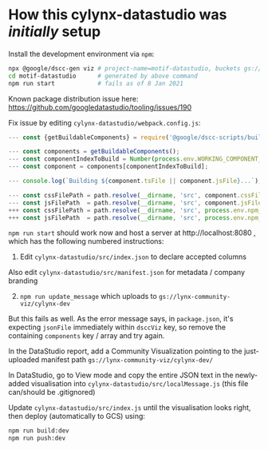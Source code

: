 # How this cylynx-datastudio was _initially_ setup

Install the development environment via `npm`:

```bash
npx @google/dscc-gen viz # project-name=motif-datastudio, buckets gs://lynx-community-viz/cylynx-motif[-dev]
cd motif-datastudio      # generated by above command
npm run start            # fails as of 8 Jan 2021
```

Known package distribution issue here: https://github.com/googledatastudio/tooling/issues/190

Fix issue by editing `cylynx-datastudio/webpack.config.js`:

```js
--- const {getBuildableComponents} = require('@google/dscc-scripts/build/viz/util');

--- const components = getBuildableComponents();
--- const componentIndexToBuild = Number(process.env.WORKING_COMPONENT_INDEX) || 0;
--- const component = components[componentIndexToBuild];

--- console.log(`Building ${component.tsFile || component.jsFile}...`);

--- const cssFilePath = path.resolve(__dirname, 'src', component.cssFile || '');
--- const jsFilePath  = path.resolve(__dirname, 'src', component.jsFile  || '');
+++ const cssFilePath = path.resolve(__dirname, 'src', process.env.npm_package_dsccViz_cssFile || '');
+++ const jsFilePath  = path.resolve(__dirname, 'src', process.env.npm_package_dsccViz_jsFile  || '');
```

`npm run start` should work now and host a server at http://localhost:8080 , which has the
following numbered instructions:

1. Edit `cylynx-datastudio/src/index.json` to declare accepted columns

Also edit `cylynx-datastudio/src/manifest.json` for metadata / company branding

2. `npm run update_message` which uploads to `gs://lynx-community-viz/cylynx-dev`

But this fails as well. As the error message says, in `package.json`, it's expecting `jsonFile`
immediately within `dsccViz` key, so remove the containing `components` key / array and try
again.

In the DataStudio report, add a Community Visualization pointing to the just-uploaded manifest
path `gs://lynx-community-viz/cylynx-dev/`

In DataStudio, go to View mode and copy the entire JSON text in the newly-added visualisation
into `cylynx-datastudio/src/localMessage.js` (this file can/should be .gitignored)

Update `cylynx-datastudio/src/index.js` until the visualisation looks right, then deploy
(automatically to GCS) using:

```bash
npm run build:dev
npm run push:dev
```

